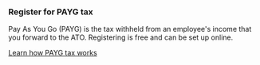 ### Register for PAYG tax

Pay As You Go (PAYG) is the tax withheld from an employee's income that you forward to the ATO. Registering is free and can be set up online.

[Learn how PAYG tax works](#)
